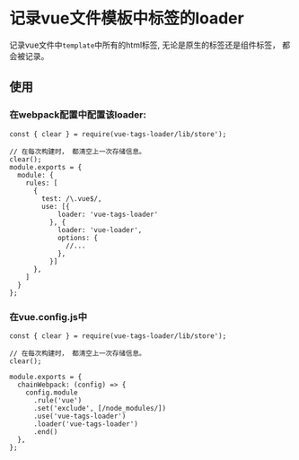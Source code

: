 # 记录vue文件模板中标签的loader

记录vue文件中`template`中所有的html标签, 无论是原生的标签还是组件标签， 都会被记录。

## 使用

### 在webpack配置中配置该loader:
```
const { clear } = require(vue-tags-loader/lib/store');

// 在每次构建时， 都清空上一次存储信息。
clear();
module.exports = {
  module: {
    rules: [
      {
        test: /\.vue$/,
        use: [{
            loader: 'vue-tags-loader'
          }, {
            loader: 'vue-loader',
            options: {
              //...
            },
          }]
      },
    ]
  }
};
```

### 在vue.config.js中

```
const { clear } = require(vue-tags-loader/lib/store');

// 在每次构建时， 都清空上一次存储信息。
clear();

module.exports = {
  chainWebpack: (config) => {
    config.module
      .rule('vue')
      .set('exclude', [/node_modules/])
      .use('vue-tags-loader')
      .loader('vue-tags-loader')
      .end()
  },
};

```